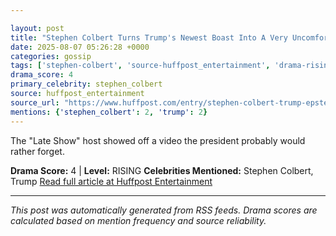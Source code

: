 ```yaml
---

layout: post
title: "Stephen Colbert Turns Trump's Newest Boast Into A Very Uncomfortable Reminder"
date: 2025-08-07 05:26:28 +0000
categories: gossip
tags: ['stephen-colbert', 'source-huffpost_entertainment', 'drama-rising']
drama_score: 4
primary_celebrity: stephen_colbert
source: huffpost_entertainment
source_url: "https://www.huffpost.com/entry/stephen-colbert-trump-epstein_n_689180bfe4b0eacd23de5fb8"
mentions: {'stephen_colbert': 2, 'trump': 2}
---
```


The "Late Show" host showed off a video the president probably would rather forget.

**Drama Score:** 4 | **Level:** RISING **Celebrities Mentioned:** Stephen Colbert, Trump [Read full article at Huffpost Entertainment](https://www.huffpost.com/entry/stephen-colbert-trump-epstein_n_689180bfe4b0eacd23de5fb8)

---

*This post was automatically generated from RSS feeds. Drama scores are calculated based on mention frequency and source reliability.*